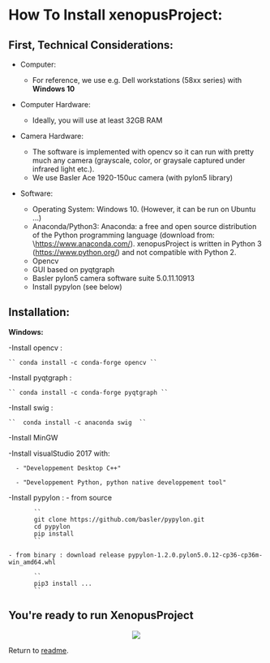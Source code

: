 # How To Install xenopusProject:

## First, Technical Considerations:

- Computer: 

     - For reference, we use e.g. Dell workstations (58xx series) with **Windows 10**  

- Computer Hardware:
     - Ideally, you will use at least 32GB RAM  

- Camera Hardware:
     - The software is implemented with opencv so it can run with pretty much any camera (grayscale, color, or graysale captured under infrared light etc.).
     - We use Basler Ace 1920-150uc camera (with pylon5 library)
     
- Software: 
     - Operating System: Windows 10. (However, it can be run on Ubuntu ...)
     - Anaconda/Python3: Anaconda: a free and open source distribution of the Python programming language (download from: \https://www.anaconda.com/). xenopusProject is written in Python 3 (https://www.python.org/) and not compatible with Python 2. 
     - Opencv
     - GUI based on pyqtgraph
     - Basler pylon5 camera software suite 5.0.11.10913
     - Install pypylon (see below)
            
     
    
## Installation:
 
**Windows:**

-Install opencv :

    `` conda install -c conda-forge opencv ``
    
-Install pyqtgraph :

    `` conda install -c conda-forge pyqtgraph ``
    
-Install swig :

    ``  conda install -c anaconda swig  ``
    
-Install MinGW

-Install visualStudio 2017 with:

      - "Developpement Desktop C++"
      
      - "Developpement Python, python native developpement tool"
    
-Install pypylon :
    - from source
    
           ``
           git clone https://github.com/basler/pypylon.git
           cd pypylon
           pip install
           ``
           
    - from binary : download release pypylon-1.2.0.pylon5.0.12-cp36-cp36m-win_amd64.whl
    
           ``
           pip3 install ...
           ``

## You're ready to run XenopusProject


<p align="center">
<img src="/doc/capturescreen-rostro-caudal-66-60p.gif">
</p>




Return to [readme](../README.md).

